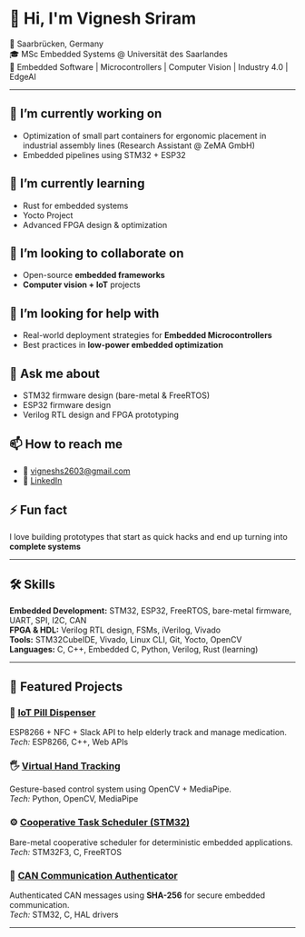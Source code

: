 # 👋 Hi, I'm Vignesh Sriram  

📍 Saarbrücken, Germany  
🎓 MSc Embedded Systems @ Universität des Saarlandes  
🔧 Embedded Software | Microcontrollers | Computer Vision | Industry 4.0 | EdgeAI

---

## 🔭 I’m currently working on
- Optimization of small part containers for ergonomic placement in industrial assembly lines (Research Assistant @ ZeMA GmbH)  
- Embedded pipelines using STM32 + ESP32 

## 🌱 I’m currently learning
- Rust for embedded systems
- Yocto Project  
- Advanced FPGA design & optimization  

## 👯 I’m looking to collaborate on
- Open-source **embedded frameworks**  
- **Computer vision + IoT** projects  

## 🤔 I’m looking for help with
- Real-world deployment strategies for **Embedded Microcontrollers**  
- Best practices in **low-power embedded optimization**  

## 💬 Ask me about
- STM32 firmware design (bare-metal & FreeRTOS)  
- ESP32 firmware design 
- Verilog RTL design and FPGA prototyping  

## 📫 How to reach me
- 📧 [vigneshs2603@gmail.com](mailto:vigneshs2603@gmail.com)  
- 💼 [LinkedIn](https://linkedin.com/in/vignesh-s2603)  

## ⚡ Fun fact
I love building prototypes that start as quick hacks and end up turning into **complete systems** 

---

## 🛠️ Skills
**Embedded Development:** STM32, ESP32, FreeRTOS, bare-metal firmware, UART, SPI, I2C, CAN  
**FPGA & HDL:** Verilog RTL design, FSMs, iVerilog, Vivado  
**Tools:** STM32CubeIDE, Vivado, Linux CLI, Git, Yocto, OpenCV  
**Languages:** C, C++, Embedded C, Python, Verilog, Rust (learning)  

---

## 🌟 Featured Projects
### 💊 [IoT Pill Dispenser](https://github.com/Vignesh-Sriram7/Medicine_Dispenser)
ESP8266 + NFC + Slack API to help elderly track and manage medication.  
*Tech:* ESP8266, C++, Web APIs  

### 🖐 [Virtual Hand Tracking](https://github.com/Vignesh-Sriram7/Virtual_Hand_Tracking)
Gesture-based control system using OpenCV + MediaPipe.  
*Tech:* Python, OpenCV, MediaPipe  

### ⚙️ [Cooperative Task Scheduler (STM32)](https://github.com/Vignesh-Sriram7/STM32F3)
Bare-metal cooperative scheduler for deterministic embedded applications.  
*Tech:* STM32F3, C, FreeRTOS  

### 🔐 [CAN Communication Authenticator](https://github.com/Vignesh-Sriram7/CAN_Authentication)
Authenticated CAN messages using **SHA-256** for secure embedded communication.  
*Tech:* STM32, C, HAL drivers  

---



